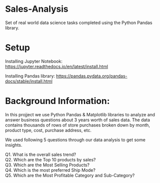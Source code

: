 # Sales-Analysis
Set of real world data science tasks completed using the Python Pandas library.

# Setup
Installing Jupyter Notebook: https://jupyter.readthedocs.io/en/latest/install.html 

Installing Pandas library: https://pandas.pydata.org/pandas-docs/stable/install.html

# Background Information:

In this projject we use Python Pandas & Matplotlib libraries to analyze and answer business questions about 3 years worth of sales data. The data contains thousands of rows of store purchases broken down by month, product type, cost, purchase address, etc.

We used following 5 questions through our data analysis to get some insights.

Q1. What is the overall sales trend? <br>
Q2. Which are the Top 10 products by sales?<br>
Q3. Which are the Most Selling Products?<br>
Q4. Which is the most preferred Ship Mode?<br>
Q5. Which are the Most Profitable Category and Sub-Category?

